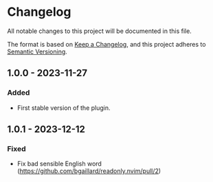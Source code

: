 # Changelog

All notable changes to this project will be documented in this file.

The format is based on [Keep a Changelog](https://keepachangelog.com/en/1.0.0/), and this project adheres to [Semantic Versioning](https://semver.org/spec/v2.0.0.html).

## 1.0.0 - 2023-11-27

### Added

- First stable version of the plugin.

## 1.0.1 - 2023-12-12

### Fixed

- Fix bad sensible English word (https://github.com/bgaillard/readonly.nvim/pull/2)
